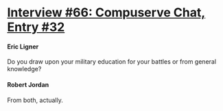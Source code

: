 # [Interview #66: Compuserve Chat, Entry #32](https://www.theoryland.com/intvmain.php?i=66#32)

#### Eric Ligner

Do you draw upon your military education for your
battles or from general knowledge?

#### Robert Jordan

From both, actually.

